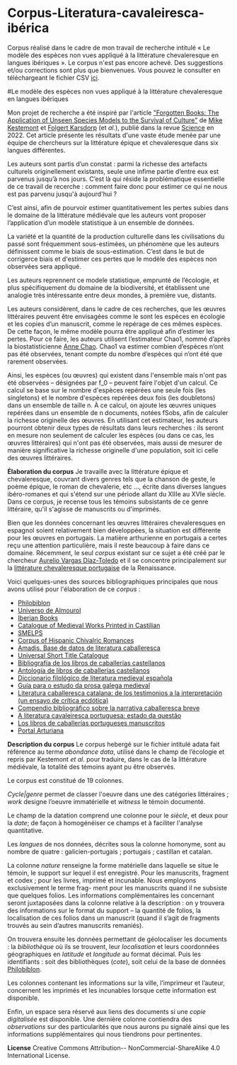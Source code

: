 # Corpus-Literatura-cavaleiresca-ibérica
Corpus réalisé dans le cadre de mon travail de recherche intitulé « Le modèle des espèces non vues appliqué à la littérature chevaleresque en langues ibériques ». Le corpus n'est pas encore achevé. Des suggestions et/ou corrections sont plus que bienvenues. Vous pouvez le consulter en téléchargeant le fichier CSV [ici](adata_m2.csv).

#Le modèle des espèces non vues appliqué à la littérature chevaleresque en langues ibériques

Mon projet de recherche a été inspiré par l'article ["Forgotten Books: The Application of Unseen Species Models to the Survival of Culture"](https://github.com/mikekestemont/forgotten-books) de [Mike Kestemont](https://mikekestemont.github.io/) et [Folgert Karsdorp](https://www.karsdorp.io/) (et *al.*), publié dans la revue [Science](https://www.science.org/doi/10.1126/science.abl7655) en 2022. Cet article présente les résultats d'une vaste étude menée par une équipe de chercheurs sur la littérature épique et chevaleresque dans six langues différentes.

Les auteurs sont partis d’un constat :  parmi la richesse des artefacts culturels originellement existants, seule une infime partie d’entre eux est parvenus jusqu’à nos jours. C’est là qui réside la problématique essentielle de ce travail de recerche : comment faire donc pour estimer ce qui ne nous est pas parvenu jusqu'à aujourd'hui ? 
 
 C’est ainsi, afin de pourvoir estimer quantitativement les pertes subies dans le domaine de la littérature médiévale que les auteurs vont proposer l’application d’un modèle statistique à un ensemble de données.

La variété et la quantité de la production culturelle dans les civilisations du passé sont fréquemment sous-estimées, un phénomène que les auteurs définissent comme le biais de sous-estimation. C’est dans le but de corrigerce biais et d'estimer ces pertes que le modèle des espèces non observées sera appliqué.

Les auteurs reprennent ce modele statistique, emprunté de l’écologie, et plus spécifiquement du domaine de la biodiversité, et établissent une analogie très intéressante entre deux mondes, à première vue, distants.

 
Les auteurs considèrent, dans le cadre de ces recherches, que les œuvres littéraires peuvent être envisagées comme le sont les espèces en écologie et les copies d’un manuscrit, comme le repérage de ces mêmes espèces. De cette façon, le même modèle pourra être appliqué afin d’estimer les pertes. Pour ce faire, les auteurs utilisent l’estimateur Chao1, nommé d’après la biostatisticienne [Anne Chao](https://sites.google.com/view/chao-lab-website/brief-cv). Chao1 va estimer combien d’espèces n’ont pas été observées, tenant compte du nombre d’espèces qui n’ont été que rarement observées.

Ainsi, les espèces (ou œuvres) qui existent dans l'ensemble mais n'ont pas été observées – désignées par f_0 – peuvent faire l'objet d'un calcul. Ce calcul se base sur le nombre d'espèces repérées une seule fois (les singletons) et le nombre d'espèces repérées deux fois (les doubletons) dans un ensemble de taille n. À ce calcul, on ajoute les œuvres uniques repérées dans un ensemble de n documents, notées fSobs, afin de calculer la richesse originelle des œuvres. En utilisant cet estimateur, les auteurs pourront obtenir deux types de résultats dans leurs recherches : ils seront en mesure non seulement de calculer les espèces (ou dans ce cas, les œuvres littéraires) qui n'ont pas été observées, mais aussi de mesurer de manière significative la richesse originelle d'une population, soit ici celle des œuvres littéraires.

**Élaboration du corpus**
Je travaille avec la littérature épique et chevaleresque, couvrant divers genres tels que la chanson de geste, le poème épique, le roman de chevalerie, etc ...,  écrite dans diverses langues ibéro-romanes et qui s'étend sur une période allant du XIIIe au XVIe siècle. Dans ce corpus, je recense tous les témoins subsistants de ce genre littéraire, qu'il s'agisse de manuscrits ou d'imprimés.

Bien que les données concernant les œuvres littéraires chevaleresques en espagnol soient relativement bien développées, la situation est différente pour les œuvres en portugais. La matière arthurienne en portugais a certes reçu une attention particulière, mais il reste beaucoup à faire dans ce domaine. Récemment, le seul *corpus* existant sur ce sujet a été créé par le chercheur [Aurelio Vargas Díaz-Toledo](https://www.ucm.es/aureliovargasdiaztoledo/) et  il se concentre principalement sur la [littérature chevaleresque portugaise](https://parnaseo.uv.es/UniversoDeAlmourol/) de la Renaissance.

Voici quelques-unes des sources bibliographiques principales que nous avons utilisé pour l'élaboration de ce *corpus* : 

- [Philobiblon](https://bancroft.berkeley.edu/philobiblon/)
- [Universo de Almourol](https://parnaseo.uv.es/UniversoDeAlmourol/)
- [Iberian Books](https://iberian.ucd.ie/view/iberian:13094)
- [Catalogue of Medieval Works Printed in Castilian](https://comedic.unizar.es/)
- [SMELPS](https://smelps.wixsite.com/smelpsarturiano)
- [Corpus of Hispanic Chivalric Romances](https://textred.spanport.wisc.edu/chivalric/index.html)
- [Amadis. Base de datos de literatura caballeresca](https://clarisel.unizar.es/paginas/index.php?base=amadis&opcion=presentacion)
- [Universal Short Title Catalogue ](https://ustc.ac.uk/)
- [Bibliografía de los libros de caballerías castellanos](https://www.cervantesvirtual.com/obra/bibliografia-de-los-libros-de-caballeria-castellanos/)
- [Antología de libros de caballerías castellanos](https://www.cervantesvirtual.com/obra/antologia-de-libros-de-caballerias-castellanos/)
- [Diccionario filológico de literatura medieval española](https://dialnet.unirioja.es/servlet/libro?codigo=267414)
- [Guía para o estudo da prosa galega medieval](https://cirp.gal/publicacions/pub-0511.html)
- [Literatura caballeresca catalana: de los testimonios a la interpretación (un ensayo de crítica ecdótica) ](https://dialnet.unirioja.es/servlet/articulo?codigo=2371582)
- [Compendio bibliográfico sobre la narrativa caballeresca breve](https://www.cervantesvirtual.com/obra/compendio-bibliografico-sobre-la-narrativa-caballeresca-breve/)
- [A literatura cavaleiresca portuguesa: estado da questão](https://www.academia.edu/7984490/A_literatura_cavaleiresca_portuguesa_estado_da_arte)
- [Los libros de caballerías portugueses manuscritos](https://produccioncientifica.ucm.es/documentos/5f9e0d0f29995246493cdcc0)
- [Portal Arturiana](https://arturiana.es/inicio.html)


**Description du corpus**
Le corpus hebergé sur le fichier intitulé adata fait référence au terme *abondance data*, utilisé dans le champ de l’écologie et repris par Kestemont *et al.* pour traduire, dans le cas de la littérature médiévale, la totalité des témoins ayant pu être observés.

Le corpus est constitué de 19 colonnes. 

*Cycle|genre* permet de classer l'oeuvre dans une des catégories littéraires ; *work* designe l’oeuvre immatérielle et *witness* le témoin documenté.

Le champ de la datation comprend une colonne pour le *siècle*, et deux pour la *date*; de façon à homogénéiser ce champs et à faciliter l'analyse quantitative. 

Les *langues* de nos données, décrites sous la colonne homonyme, sont au nombre de quatre : galicien-portugais ; portugais ; castillan et catalan. 

La colonne *nature* renseigne la forme matérielle dans laquelle se situe le témoin, le support sur lequel il est enregistré. Pour les manuscrits, fragment et codex ; pour les
livres, imprimé et incunable. Nous employons exclusivement le terme frag- ment pour les manuscrits quand il ne subsiste que quelques folios. Les informations complémentaires les concernant seront juxtaposées dans la colonne
relative à la description : on y trouvera des informations sur le format du support – la quantité de folios, la localisation de ces folios dans un manuscrit (quand il s’agit de fragments trouvés au sein d’autres manuscrits remaniés).

On trouvera ensuite les données permettant de géolocaliser les documents : la *bibliothèque* où ils se trouvent, leur *localisation* et leurs coordonnées géographiques en *latitude* et *longitude* au format décimal. Puis les identifiants : soit des bibliothèques (*cote*), soit celui de la base de données [Philobiblon](https://bancroft.berkeley.edu/philobiblon/).

Les colonnes contenant les informations sur la ville, l’imprimeur et l’auteur, concernent les imprimés et les incunables lorsque cette information est disponible. 

Enfin, un espace sera réservé aux liens des documents si une *copie digitalisée* est disponible. Une dernière colonne contiendra des *observations* sur 
des particularités que nous aurons pu signalé ainsi que les informations supplémentaires qui nous tiendrons pour pertinentes.

**License**
 Creative Commons Attribution-- NonCommercial-ShareAlike 4.0 International License.



